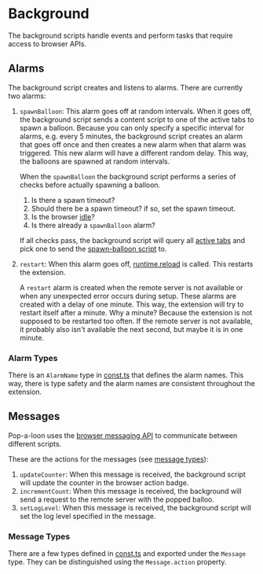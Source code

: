 # Background

The background scripts handle events and perform tasks that require access to browser APIs.

## Alarms

The background script creates and listens to alarms. There are currently two alarms:

1. `spawnBalloon`: This alarm goes off at random intervals. When it goes off, the background script sends a content script to one of the active tabs to spawn a balloon. Because you can only specify a specific interval for alarms, e.g. every 5 minutes, the background script creates an alarm that goes off once and then creates a new alarm when that alarm was triggered. This new alarm will have a different random delay. This way, the balloons are spawned at random intervals.

   When the `spawnBalloon` the background script performs a series of checks before actually spawning a balloon.

   1. Is there a spawn timeout?
   2. Should there be a spawn timeout? if so, set the spawn timeout.
   3. Is the browser [idle](https://developer.chrome.com/docs/extensions/reference/api/idle)?
   4. Is there already a `spawnBalloon` alarm?

   If all checks pass, the background script will query all [active tabs](https://developer.mozilla.org/en-US/docs/Mozilla/Add-ons/WebExtensions/API/tabs/query#active) and pick one to send the [spawn-balloon script](/src/content/spawn-balloon.ts) to.

2. `restart`: When this alarm goes off, [runtime.reload](https://developer.mozilla.org/en-US/docs/Mozilla/Add-ons/WebExtensions/API/runtime/reload) is called. This restarts the extension.

   A `restart` alarm is created when the remote server is not available or when any unexpected error occurs during setup. These alarms are created with a delay of one minute. This way, the extension will try to restart itself after a minute. Why a minute? Because the extension is not supposed to be restarted too often. If the remote server is not available, it probably also isn't available the next second, but maybe it is in one minute.

### Alarm Types

There is an `AlarmName` type in [const.ts](/src/const.ts) that defines the alarm names. This way, there is type safety and the alarm names are consistent throughout the extension.

## Messages

Pop-a-loon uses the [browser messaging API](https://developer.chrome.com/docs/extensions/develop/concepts/messaging) to communicate between different scripts.

These are the actions for the messages (see [message types](#message-types)):

1. `updateCounter`: When this message is received, the background script will update the counter in the browser action badge.
2. `incrementCount`: When this message is received, the background will send a request to the remote server with the popped balloo.
3. `setLogLevel`: When this message is received, the background script will set the log level specified in the message.

### Message Types

There are a few types defined in [const.ts](/src/const.ts) and exported under the `Message` type. They can be distinguished using the `Message.action` property.
